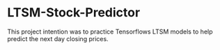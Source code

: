 # LTSM-Stock-Predictor

This project intention was to practice Tensorflows LTSM models to help predict the next day closing prices.
